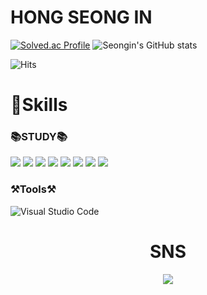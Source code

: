 # HONG SEONG IN 
[![Solved.ac Profile](http://mazassumnida.wtf/api/v2/generate_badge?boj=espada105)](https://solved.ac/espada105/)
![Seongin's GitHub stats](https://github-readme-stats.vercel.app/api?username=espada105&show_icons=true&theme=radical)



![Hits](https://hits.seeyoufarm.com/api/count/incr/badge.svg?url=https%3A%2F%2Fgithub.com%2Fespada105&count_bg=%23FFDAC7&title_bg=%23FFADAD&icon=&icon_color=%23E7E7E7&title=hits&edge_flat=false)

# 💪Skills

### 📚STUDY📚
<div>
<img src="https://img.shields.io/badge/c++-00599C?style=forflat&logo=c%2B%2B&logoColor=white">
<img src="https://img.shields.io/badge/-Python-3776AB?style=flat&logo=Python&logoColor=white"/> 
<img src="https://img.shields.io/badge/Java-007396.svg?&style=flat&logo=Java&logoColor=white">
<img src="https://img.shields.io/badge/r-276DC3?style=flat&logo=r&logoColor=white">
<img src="https://img.shields.io/badge/c-A8B9CC?style=flat&logo=c&logoColor=white">
<img src="https://img.shields.io/badge/-HTML-E34F26?style=flat&logo=HTML5&logoColor=white"/>
<img src="https://img.shields.io/badge/-CSS-1572B6?style=flat&logo=CSS3&logoColor=white"/>
<img src="https://img.shields.io/badge/-JavaScript-F7DF1E?style=flat&logo=JavaScript&logoColor=white"/>
</div>

  ### ⚒️Tools⚒️
![Visual Studio Code](https://img.shields.io/badge/Visual%20Studio%20Code-007ACC.svg?&style=for-the-badge&logo=Visual%20Studio%20Code&logoColor=white)
  <br>
</div>
<div align=center><h1>SNS </h1></div>
<div align=center>
  <a href="https://www.notion.so/968f29ca627e4f51b306aafdf47d6db7" target=target="_blank">  
  <img src="https://img.shields.io/badge/notion-000000?style=flat&logo=notion&logoColor=white"></a>
</div>




